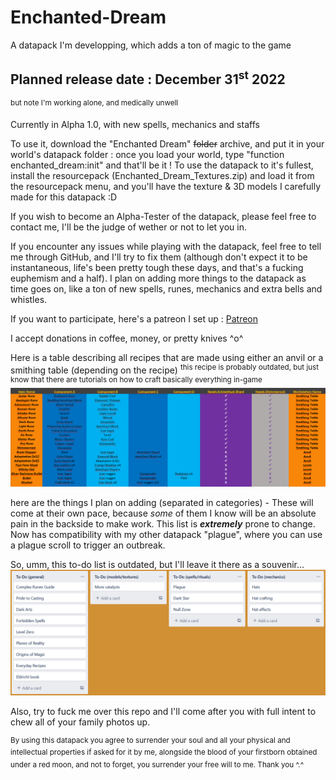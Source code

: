 # Enchanted-Dream
A datapack I'm developping, which adds a ton of magic to the game

## Planned release date : December 31<sup>st</sup> 2022
<sup>but note I'm working alone, and medically unwell</sup>

Currently in Alpha 1.0, with new spells, mechanics and staffs


To use it, download the "Enchanted Dream" ~~folder~~ archive, and put it in your world's datapack folder : once you load your world, type "function enchanted_dream:init" and that'll be it ! To use the datapack to it's fullest, install the resourcepack (Enchanted_Dream_Textures.zip) and load it from the resourcepack menu, and you'll have the texture & 3D models I carefully made for this datapack :D

If you wish to become an Alpha-Tester of the datapack, please feel free to contact me, I'll be the judge of wether or not to let you in.

If you encounter any issues while playing with the datapack, feel free to tell me through GitHub, and I'll try to fix them (although don't expect it to be instantaneous, life's been pretty tough these days, and that's a fucking euphemism and a half). I plan on adding more things to the datapack as time goes on, like a ton of new spells, runes, mechanics and extra bells and whistles.

If you want to participate, here's a patreon I set up :
[Patreon](https://patreon.com/user?u=84520605&utm_medium=clipboard_copy&utm_source=copyLink&utm_campaign=creatorshare_creator&utm_content=join_link)

I accept donations in coffee, money, or pretty knives ^o^


Here is a table describing all recipes that are made using either an anvil or a smithing table (depending on the recipe)
<sup>this recipe is probably outdated, but just know that there are tutorials on how to craft basically everything in-game</sup>
![Smithing Table Recipes](https://github.com/TheDarkWolfer/Enchanted-Dream/blob/main/Recipe.PNG)

here are the things I plan on adding (separated in categories) - These will come at their own pace, because *some* of them I know will be an absolute pain in the backside to make work. This list is ***extremely*** prone to change.
Now has compatibility with my other datapack "plague", where you can use a plague scroll to trigger an outbreak.

So, umm, this to-do list is outdated, but I'll leave it there as a souvenir...
![To-Do list](https://github.com/TheDarkWolfer/Enchanted-Dream/blob/main/Trello_List.png)

Also, try to fuck me over this repo and I'll come after you with full intent to chew all of your family photos up.







<sup>By using this datapack you agree to surrender your soul and all your physical and intellectual properties if asked for it by me, alongside the blood of your firstborn obtained under a red moon, and not to forget, you surrender your free will to me. Thank you ^.^</sup>
